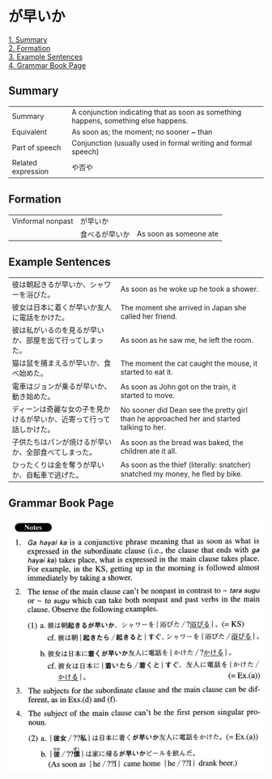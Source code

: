 # が早いか

[1. Summary](#summary)<br>
[2. Formation](#formation)<br>
[3. Example Sentences](#example-sentences)<br>
[4. Grammar Book Page](#grammar-book-page)<br>


## Summary

<table><tr>   <td>Summary</td>   <td>A conjunction indicating that as soon as something happens, something else happens.</td></tr><tr>   <td>Equivalent</td>   <td>As soon as; the moment; no sooner ~ than</td></tr><tr>   <td>Part of speech</td>   <td>Conjunction (usually used in formal writing and formal speech)</td></tr><tr>   <td>Related expression</td>   <td>や否や</td></tr></table>

## Formation

<table class="table"><tbody><tr class="tr head"><td class="td"><span class="bold">Vinformal nonpast</span></td><td class="td"><span class="concept">が早いか</span></td><td class="td"></td></tr><tr class="tr"><td class="td"></td><td class="td"><span>食べる</span><span class="concept">が早いか</span></td><td class="td"><span>As soon as someone ate</span></td></tr></tbody></table>

## Example Sentences

<table><tr>   <td>彼は朝起きるが早いか、シャワーを浴びた。</td>   <td>As soon as he woke up he took a shower.</td></tr><tr>   <td>彼女は日本に着くが早いか友人に電話をかけた。</td>   <td>The moment she arrived in Japan she called her friend.</td></tr><tr>   <td>彼は私がいるのを見るが早いか、部屋を出て行ってしまった。</td>   <td>As soon as he saw me, he left the room.</td></tr><tr>   <td>猫は鼠を捕まえるが早いか、食べ始めた。</td>   <td>The moment the cat caught the mouse, it started to eat it.</td></tr><tr>   <td>電車はジョンが乗るが早いか、動き始めた。</td>   <td>As soon as John got on the train, it started to move.</td></tr><tr>   <td>ディーンは奇麗な女の子を見かけるが早いか、近寄って行って話しかけた。</td>   <td>No sooner did Dean see the pretty girl than he approached her and started talking to her.</td></tr><tr>   <td>子供たちはパンが焼けるが早いか、全部食べてしまった。</td>   <td>As soon as the bread was baked, the children ate it all.</td></tr><tr>   <td>ひったくりは金を奪うが早いか、自転車で逃げた。</td>   <td>As soon as the thief (literally: snatcher) snatched my money, he ﬂed by bike.</td></tr></table>

## Grammar Book Page

![](../img/Advancedが早いか.png)

